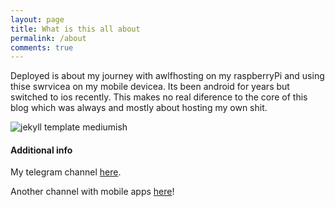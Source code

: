 ```yaml
---
layout: page
title: What is this all about
permalink: /about
comments: true
---
```


<div class="row justify-content-between">
<div class="col-md-8 pr-5">

<p>Deployed is about my journey with awlfhosting on my raspberryPi and using thise swrvicea on my mobile devicea. 
  Its been android for years but switched to ios recently.
  This makes no real diference to the core of this blog which was always and mostly about hosting my own shit.
</p>

<p class="mb-5"><img class="shadow-lg" src="{{site.baseurl}}/assets/images/IMG_20240114_200831_803.jpg" alt="jekyll template mediumish" /></p>

<h4>Additional info</h4>

<p>My telegram channel <a href="https://t.me/ippossackofhacks">here</a>.</p>


<p>Another channel with mobile apps <a href="https://t.me/favandroidapps">here</a>!</p>

</div>

<div class="col-md-4">



</div>
</div>
